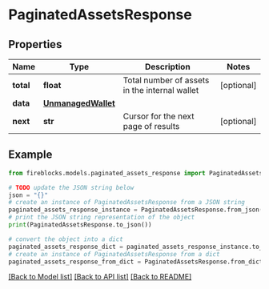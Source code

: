 # PaginatedAssetsResponse


## Properties

Name | Type | Description | Notes
------------ | ------------- | ------------- | -------------
**total** | **float** | Total number of assets in the internal wallet | [optional] 
**data** | [**UnmanagedWallet**](UnmanagedWallet.md) |  | 
**next** | **str** | Cursor for the next page of results | [optional] 

## Example

```python
from fireblocks.models.paginated_assets_response import PaginatedAssetsResponse

# TODO update the JSON string below
json = "{}"
# create an instance of PaginatedAssetsResponse from a JSON string
paginated_assets_response_instance = PaginatedAssetsResponse.from_json(json)
# print the JSON string representation of the object
print(PaginatedAssetsResponse.to_json())

# convert the object into a dict
paginated_assets_response_dict = paginated_assets_response_instance.to_dict()
# create an instance of PaginatedAssetsResponse from a dict
paginated_assets_response_from_dict = PaginatedAssetsResponse.from_dict(paginated_assets_response_dict)
```
[[Back to Model list]](../README.md#documentation-for-models) [[Back to API list]](../README.md#documentation-for-api-endpoints) [[Back to README]](../README.md)


